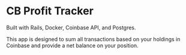 # CB Profit Tracker

Built with Rails, Docker, Coinbase API, and Postgres.

This app is designed to sum all transactions based on your holdings in Coinbase and provide a net balance on your position.